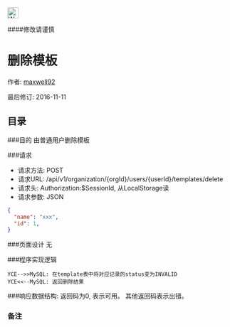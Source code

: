 <img src="http://kubernetes.io/kubernetes/img/warning.png" alt="WARNING" width="25" height="25"> 

####修改请谨慎

删除模板
==============

作者: [maxwell92](https://github.com/maxwell92)

最后修订: 2016-11-11

目录
--------------
###目的
由普通用户删除模板

###请求

* 请求方法: POST 
* 请求URL: /api/v1/organization/{orgId}/users/{userId}/templates/delete
* 请求头: Authorization:$SessionId, 从LocalStorage读  
* 请求参数: 
JSON
```json
{
  "name": "xxx",
  "id": 1,
}
```


###页面设计 
无


###程序实现逻辑
```Title: 删除模板 
YCE-->>MySQL: 在template表中将对应记录的status变为INVALID
YCE<<--MySQL: 返回删除结果 
```

###响应数据结构: 
返回码为0, 表示可用。
其他返回码表示出错。

### 备注